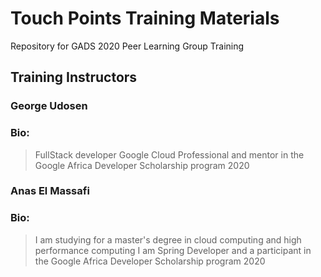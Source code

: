 # Touch Points Training Materials

Repository for GADS 2020 Peer Learning Group Training

## Training Instructors

### George Udosen

### Bio:

> FullStack developer
> Google Cloud Professional and mentor in the Google Africa Developer Scholarship program 2020

### Anas El Massafi

### Bio:

> I am studying for a master's degree in cloud computing and high performance computing
> I am Spring Developer and a participant in the Google Africa Developer Scholarship program 2020
